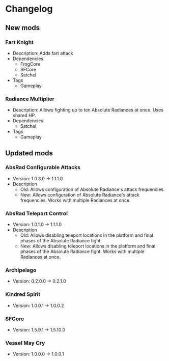 # Changelog


## New mods

### Fart Knight

- Description: Adds fart attack
- Dependencies
  + FrogCore
  + SFCore
  + Satchel
- Tags
  + Gameplay

### Radiance Multiplier

- Description: Allows fighting up to ten Absolute Radiances at once. Uses shared HP.
- Dependencies
  + Satchel
- Tags
  + Gameplay


## Updated mods

### AbsRad Configurable Attacks

- Version: 1.0.3.0 -> 1.1.1.0
- Description
  + Old: Allows configuration of Absolute Radiance&#x27;s attack frequencies.
  + New: Allows configuration of Absolute Radiance&#x27;s attack frequencies. Works with multiple Radiances at once.

### AbsRad Teleport Control

- Version: 1.0.1.0 -> 1.1.1.0
- Description
  + Old: Allows disabling teleport locations in the platform and final phases of the Absolute Radiance fight.
  + New: Allows disabling teleport locations in the platform and final phases of the Absolute Radiance fight. Works with multiple Radiances at once.

### Archipelago

- Version: 0.2.0.0 -> 0.2.1.0

### Kindred Spirit

- Version: 1.0.0.1 -> 1.0.0.2

### SFCore

- Version: 1.5.9.1 -> 1.5.10.0

### Vessel May Cry

- Version: 1.0.0.0 -> 1.0.0.1

